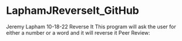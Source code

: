 # LaphamJReverseIt_GitHub
Jeremy Lapham
10-18-22
Reverse It
This program will ask the user for either a number or a word and it will reverse it
Peer Review:
